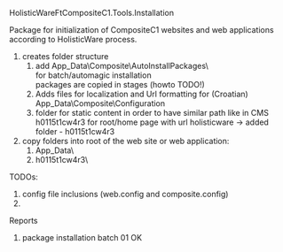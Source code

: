 HolisticWareFtCompositeC1.Tools.Installation

Package for initialization of CompositeC1 websites and web applications 
according to HolisticWare process.

1. creates folder structure
	1. 	add App_Data\Composite\AutoInstallPackages\   
		for batch/automagic installation   
		packages are copied in stages (howto TODO!)   
	2. 	Adds files for localization and Url formatting for (Croatian)   
		App_Data\Composite\Configuration   
	3.	folder for static content in order to have similar path like in CMS  
		h0115t1cw4r3
		for root/home page with url holisticware -> added folder - h0115t1cw4r3  
2. copy folders into root of the web site or web application:   
	1. App_Data\
	2. h0115t1cw4r3\

	
TODOs:
1.	config file inclusions (web.config and composite.config)  
2.	



Reports
1.	package installation batch
	01 OK
